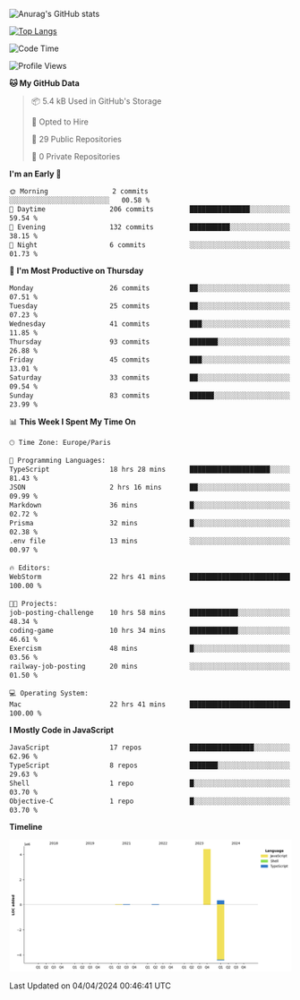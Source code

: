 ![Anurag's GitHub stats](https://github-readme-stats.vercel.app/api?username=sufiane&theme=dark&show_icons=true&count_private=true)


[![Top Langs](https://github-readme-stats.vercel.app/api/top-langs/?username=sufiane&layout=compact)](https://github.com/anuraghazra/github-readme-stats)

<!--START_SECTION:waka-->
![Code Time](http://img.shields.io/badge/Code%20Time-1%2C046%20hrs%2048%20mins-blue)

![Profile Views](http://img.shields.io/badge/Profile%20Views-0-blue)

**🐱 My GitHub Data** 

> 📦 5.4 kB Used in GitHub's Storage 
 > 
> 💼 Opted to Hire
 > 
> 📜 29 Public Repositories 
 > 
> 🔑 0 Private Repositories 
 > 
**I'm an Early 🐤** 

```text
🌞 Morning                2 commits           ░░░░░░░░░░░░░░░░░░░░░░░░░   00.58 % 
🌆 Daytime                206 commits         ███████████████░░░░░░░░░░   59.54 % 
🌃 Evening                132 commits         ██████████░░░░░░░░░░░░░░░   38.15 % 
🌙 Night                  6 commits           ░░░░░░░░░░░░░░░░░░░░░░░░░   01.73 % 
```
📅 **I'm Most Productive on Thursday** 

```text
Monday                   26 commits          ██░░░░░░░░░░░░░░░░░░░░░░░   07.51 % 
Tuesday                  25 commits          ██░░░░░░░░░░░░░░░░░░░░░░░   07.23 % 
Wednesday                41 commits          ███░░░░░░░░░░░░░░░░░░░░░░   11.85 % 
Thursday                 93 commits          ███████░░░░░░░░░░░░░░░░░░   26.88 % 
Friday                   45 commits          ███░░░░░░░░░░░░░░░░░░░░░░   13.01 % 
Saturday                 33 commits          ██░░░░░░░░░░░░░░░░░░░░░░░   09.54 % 
Sunday                   83 commits          ██████░░░░░░░░░░░░░░░░░░░   23.99 % 
```


📊 **This Week I Spent My Time On** 

```text
🕑︎ Time Zone: Europe/Paris

💬 Programming Languages: 
TypeScript               18 hrs 28 mins      ████████████████████░░░░░   81.43 % 
JSON                     2 hrs 16 mins       ██░░░░░░░░░░░░░░░░░░░░░░░   09.99 % 
Markdown                 36 mins             █░░░░░░░░░░░░░░░░░░░░░░░░   02.72 % 
Prisma                   32 mins             █░░░░░░░░░░░░░░░░░░░░░░░░   02.38 % 
.env file                13 mins             ░░░░░░░░░░░░░░░░░░░░░░░░░   00.97 % 

🔥 Editors: 
WebStorm                 22 hrs 41 mins      █████████████████████████   100.00 % 

🐱‍💻 Projects: 
job-posting-challenge    10 hrs 58 mins      ████████████░░░░░░░░░░░░░   48.34 % 
coding-game              10 hrs 34 mins      ████████████░░░░░░░░░░░░░   46.61 % 
Exercism                 48 mins             █░░░░░░░░░░░░░░░░░░░░░░░░   03.56 % 
railway-job-posting      20 mins             ░░░░░░░░░░░░░░░░░░░░░░░░░   01.50 % 

💻 Operating System: 
Mac                      22 hrs 41 mins      █████████████████████████   100.00 % 
```

**I Mostly Code in JavaScript** 

```text
JavaScript               17 repos            ████████████████░░░░░░░░░   62.96 % 
TypeScript               8 repos             ███████░░░░░░░░░░░░░░░░░░   29.63 % 
Shell                    1 repo              █░░░░░░░░░░░░░░░░░░░░░░░░   03.70 % 
Objective-C              1 repo              █░░░░░░░░░░░░░░░░░░░░░░░░   03.70 % 
```



**Timeline**

![Lines of Code chart](https://raw.githubusercontent.com/Sufiane/Sufiane/main/assets/bar_graph.png)


 Last Updated on 04/04/2024 00:46:41 UTC
<!--END_SECTION:waka-->


<!--
**Sufiane/sufiane** is a ✨ _special_ ✨ repository because its `README.md` (this file) appears on your GitHub profile.

Here are some ideas to get you started:

- 🔭 I’m currently working on ...
- 🌱 I’m currently learning ...
- 👯 I’m looking to collaborate on ...
- 🤔 I’m looking for help with ...
- 💬 Ask me about ...
- 📫 How to reach me: ...
- 😄 Pronouns: ...
- ⚡ Fun fact: ...
-->
